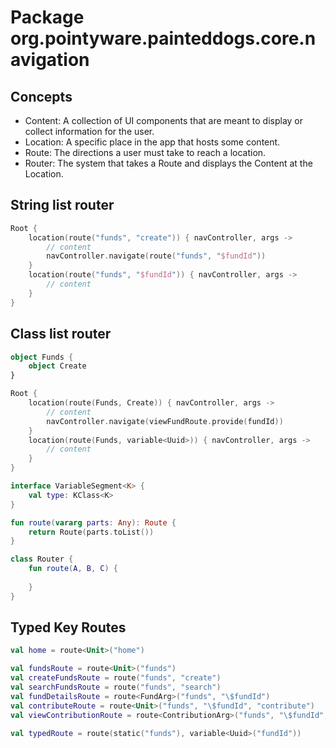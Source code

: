 # Package org.pointyware.painteddogs.core.navigation

## Concepts
- Content: A collection of UI components that are meant to display or collect information for the user.
- Location: A specific place in the app that hosts some content.
- Route: The directions a user must take to reach a location.
- Router: The system that takes a Route and displays the Content at the Location.

## String list router
```kotlin
Root {
    location(route("funds", "create")) { navController, args ->
        // content
        navController.navigate(route("funds", "$fundId"))
    }
    location(route("funds", "$fundId")) { navController, args ->
        // content
    }
}
```

## Class list router
```kotlin
object Funds {
    object Create
}

Root {
    location(route(Funds, Create)) { navController, args ->
        // content
        navController.navigate(viewFundRoute.provide(fundId))
    }
    location(route(Funds, variable<Uuid>)) { navController, args ->
        // content
    }
}

interface VariableSegment<K> {
    val type: KClass<K>
}

fun route(vararg parts: Any): Route {
    return Route(parts.toList())
}

class Router {
    fun route(A, B, C) {
        
    }
}
```

## Typed Key Routes
```kotlin
val home = route<Unit>("home")

val fundsRoute = route<Unit>("funds")
val createFundsRoute = route("funds", "create")
val searchFundsRoute = route("funds", "search")
val fundDetailsRoute = route<FundArg>("funds", "\$fundId")
val contributeRoute = route<Unit>("funds", "\$fundId", "contribute")
val viewContributionRoute = route<ContributionArg>("funds", "\$fundId", "contributions", "\$contributionId")

val typedRoute = route(static("funds"), variable<Uuid>("fundId"))
```
